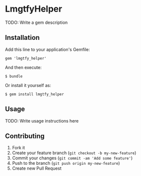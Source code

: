 # LmgtfyHelper

TODO: Write a gem description

## Installation

Add this line to your application's Gemfile:

    gem 'lmgtfy_helper'

And then execute:

    $ bundle

Or install it yourself as:

    $ gem install lmgtfy_helper

## Usage

TODO: Write usage instructions here

## Contributing

1. Fork it
2. Create your feature branch (`git checkout -b my-new-feature`)
3. Commit your changes (`git commit -am 'Add some feature'`)
4. Push to the branch (`git push origin my-new-feature`)
5. Create new Pull Request
